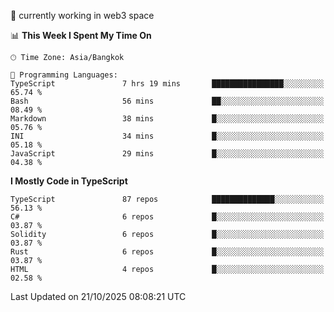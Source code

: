 🔭 currently working in web3 space

<!--START_SECTION:waka-->
📊 **This Week I Spent My Time On** 

```text
🕑︎ Time Zone: Asia/Bangkok

💬 Programming Languages: 
TypeScript               7 hrs 19 mins       ████████████████░░░░░░░░░   65.74 % 
Bash                     56 mins             ██░░░░░░░░░░░░░░░░░░░░░░░   08.49 % 
Markdown                 38 mins             █░░░░░░░░░░░░░░░░░░░░░░░░   05.76 % 
INI                      34 mins             █░░░░░░░░░░░░░░░░░░░░░░░░   05.18 % 
JavaScript               29 mins             █░░░░░░░░░░░░░░░░░░░░░░░░   04.38 % 
```

**I Mostly Code in TypeScript** 

```text
TypeScript               87 repos            ██████████████░░░░░░░░░░░   56.13 % 
C#                       6 repos             █░░░░░░░░░░░░░░░░░░░░░░░░   03.87 % 
Solidity                 6 repos             █░░░░░░░░░░░░░░░░░░░░░░░░   03.87 % 
Rust                     6 repos             █░░░░░░░░░░░░░░░░░░░░░░░░   03.87 % 
HTML                     4 repos             █░░░░░░░░░░░░░░░░░░░░░░░░   02.58 % 
```




 Last Updated on 21/10/2025 08:08:21 UTC
<!--END_SECTION:waka-->
